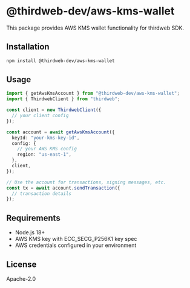 # @thirdweb-dev/aws-kms-wallet

This package provides AWS KMS wallet functionality for thirdweb SDK.

## Installation

```bash
npm install @thirdweb-dev/aws-kms-wallet
```

## Usage

```typescript
import { getAwsKmsAccount } from "@thirdweb-dev/aws-kms-wallet";
import { ThirdwebClient } from "thirdweb";

const client = new ThirdwebClient({
  // your client config
});

const account = await getAwsKmsAccount({
  keyId: "your-kms-key-id",
  config: {
    // your AWS KMS config
    region: "us-east-1",
  },
  client,
});

// Use the account for transactions, signing messages, etc.
const tx = await account.sendTransaction({
  // transaction details
});
```

## Requirements

- Node.js 18+
- AWS KMS key with ECC_SECG_P256K1 key spec
- AWS credentials configured in your environment

## License

Apache-2.0
